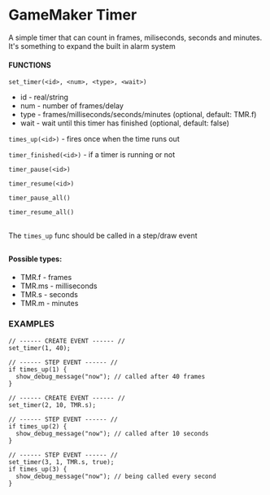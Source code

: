 # GameMaker Timer
A simple timer that can count in frames, miliseconds, seconds and minutes. It's something to expand the built in alarm system

#### FUNCTIONS
`set_timer(<id>, <num>, <type>, <wait>)`
- id - real/string
- num - number of frames/delay
- type - frames/milliseconds/seconds/minutes (optional, default: TMR.f)
- wait - wait until this timer has finished (optional, default: false)

`times_up(<id>)` - fires once when the time runs out

`timer_finished(<id>)` - if a timer is running or not

`timer_pause(<id>)`

`timer_resume(<id>)`

`timer_pause_all()`

`timer_resume_all()`
##
The `times_up` func should be called in a step/draw event 
##
#### Possible types:
- TMR.f - frames
- TMR.ms - milliseconds
- TMR.s - seconds
- TMR.m - minutes

### EXAMPLES

```
// ------ CREATE EVENT ------ //
set_timer(1, 40);

// ------ STEP EVENT ------ //
if times_up(1) {
  show_debug_message("now"); // called after 40 frames
}
```
```
// ------ CREATE EVENT ------ //
set_timer(2, 10, TMR.s);

// ------ STEP EVENT ------ //
if times_up(2) {
  show_debug_message("now"); // called after 10 seconds
}
```
```
// ------ STEP EVENT ------ //
set_timer(3, 1, TMR.s, true);
if times_up(3) {
  show_debug_message("now"); // being called every second
}
```
